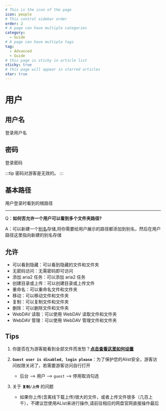 ```yaml
---
# This is the icon of the page
icon: people
# This control sidebar order
order: 2
# A page can have multiple categories
category:
  - Guide
# A page can have multiple tags
tag:
  - Advanced
  - Guide
# this page is sticky in article list
sticky: true
# this page will appear in starred articles
star: true
---
```


# 用户

## **用户名**

登录用户名

## **密码**

登录密码

:::tip
密码对游客是无效的。
:::

## **基本路径**

用户登录时看到的根路径

-----

Q：**如何否允许一个用户可以看到多个文件夹路径?**

A：可以新建一个[别名](alias.md)存储,将你需要给用户展示的路径都添加到别名，然后在用户路径这里指向新建的别名存储

## **允许**

- 可以看到隐藏：可以看到隐藏的文件和文件夹
- 无密码访问：无需密码即可访问
- 添加 aria2 任务：可以添加 aria2 任务
- 创建目录或上传：可以创建目录或上传文件
- 重命名：可以重命名文件和文件夹
- 移动：可以移动文件和文件夹
- 复制：可以复制文件和文件夹
- 删除：可以删除文件和文件夹
- WebDAV 读取：可以使用 WebDAV 读取文件和文件夹
- WebDAV 管理：可以使用 WebDAV 管理文件和文件夹

## **Tips**

1. 你是否在为游客能看到全部文件而发愁？[**点击查看这里如何设置**](../../faq/why.md#%E6%83%B3%E8%AE%A9%E6%B8%B8%E5%AE%A2%E7%99%BB%E5%BD%95%E5%90%8E%E6%89%8D%E8%83%BD%E7%9C%8B%E5%88%B0%E5%86%85%E5%AE%B9%E6%80%8E%E4%B9%88%E8%AE%BE%E7%BD%AE)

2. **`Guest user is disabled, login please`**：为了保护您的Alist安全，游客访问权限关闭了，若需要游客访问自行打开
   - 后台 --> 用户 --> `guest` --> 停用取消勾选
3. 关于 **`复制/上传`** 的问题
   - 如果你上传(含离线下载上传)很大的文件，或者上传文件很多（几百上千），不建议您使用AList来进行操作,请前往相应的网盘官网直接操作最后

